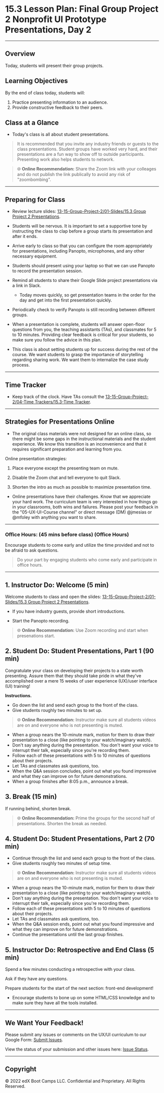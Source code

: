 # 15.3 Lesson Plan: Final Group Project 2 Nonprofit UI Prototype Presentations, Day 2

---

## Overview

Today, students will present their group projects.

## Learning Objectives

By the end of class today, students will:

1. Practice presenting information to an audience.
2. Provide constructive feedback to their peers.

## Class at a Glance

- Today's class is all about student presentations.

> It is recommended that you invite any industry friends or guests to the class presentations. Student groups have worked very hard, and their presentations are a fun way to show off to outside participants. Presenting work also helps students to network.

> :globe_with_meridians: **Online Recommendation:** Share the Zoom link with your colleages and do not publish the link publically to avoid any risk of "zoombombing".

---


## Preparing for Class

- Review lecture slides: [13-15-Group-Project-2/01-Slides/15.3 Group Project 2 Presentations](https://docs.google.com/presentation/d/1dw2VVCp_aiHOFat44A5xxwcFQxE7Vuv7PaJbiIsqDRk/edit).

- Students will be nervous. It is important to set a supportive tone by instructing the class to clap before a group starts its presentation and after it ends.

- Arrive early to class so that you can configure the room appropriately for presentations, including Panopto, microphones, and any other necessary equipment.

- Students should present using your laptop so that we can use Panopto to record the presentation session.

- Remind all students to share their Google Slide project presentations via a link in Slack.

  - Today moves quickly, so get presentation teams in the order for the day and get into the first presentation quickly.

- Periodically check to verify Panopto is still recording between different groups.

- When a presentation is complete, students will answer open-floor questions from you, the teaching assistants (TAs), and classmates for 5 to 10 minutes. Providing clear feedback is critical for your students, so make sure you follow the advice in this plan.

- This class is about setting students up for success during the rest of the course. We want students to grasp the importance of storytelling regarding sharing work. We want them to internalize the case study process.

---


## Time Tracker

- Keep track of the clock. Have TAs consult the [13-15-Group-Project-2/04-Time Trackers/15.3-Time Tracker](https://docs.google.com/spreadsheets/d/1x2H4qq3uYHHSj-JU2exj9Jnw28ryqIuegFsN9NrLU5U/edit?usp=drive_web&ouid=111382265994379919640).

---


## Strategies for Presentations Online

- The original class materials were not designed for an online class, so there might be some gaps in the instructional materials and the student experience. We know this transition is an inconvenience and that it requires significant preparation and learning from you.

Online presentation strategies:

1. Place everyone except the presenting team on mute.

2. Disable the Zoom chat and tell everyone to quit Slack.

3. Shorten the intro as much as possible to maximize presentation time.

- Online presentations have their challenges. Know that we appreciate your hard work. The curriculum team is very interested in how things go in your classrooms, both wins and failures. Please post your feedback in the "05-UX-UI-Course channel" or direct message (DM) @jmesias or @mfoley with anything you want to share.

---


### Office Hours: (45 mins before class) (Office Hours)

Encourage students to come early and utilize the time provided and not to be afraid to ask questions.

> Do your part by engaging students who come early and participate in office hours.

---

## 1. Instructor Do: Welcome (5 min)

Welcome students to class and open the slides: [13-15-Group-Project-2/01-Slides/15.3 Group Project 2 Presentations](https://docs.google.com/presentation/d/1dw2VVCp_aiHOFat44A5xxwcFQxE7Vuv7PaJbiIsqDRk/edit).

- If you have industry guests, provide short introductions.

- Start the Panopto recording.

> :globe_with_meridians: **Online Recommendation:** Use Zoom recording and start when presenations start.

## 2. Student Do: Student Presentations, Part 1 (90 min)

Congratulate your class on developing their projects to a state worth presenting. Assure them that they should take pride in what they've accomplished over a mere 15 weeks of user experience (UX)/user interface (UI) training!

**Instructions.**

- Go down the list and send each group to the front of the class.
- Give students roughly two minutes to set up.

> :globe_with_meridians: **Online Recommendation:** Instructor make sure all students videos are on and everyone who is not presenting is muted.

- When a group nears the 10-minute mark, motion for them to draw their presentation to a close (like pointing to your watch/imaginary watch).
- Don't say anything during the presentation. You don't want your voice to interrupt their talk, especially since you're recording them.
- Follow each of these presentations with 5 to 10 minutes of questions about their projects.
- Let TAs and classmates ask questions, too.
- When the Q&A session concludes, point out what you found impressive and what they can improve on for future demonstrations.
- When a group finishes after 8:05 p.m., announce a break.

## 3. Break (15 min)

If running behind, shorten break.

> :globe_with_meridians: **Online Recommendation:** Prime the groups for the second half of presentations. Shorten the break as needed.

## 4. Student Do: Student Presentations, Part 2 (70 min)

- Continue through the list and send each group to the front of the class.
- Give students roughly two minutes of setup time.

> :globe_with_meridians: **Online Recommendation:** Instructor make sure all students videos are on and everyone who is not presenting is muted.

- When a group nears the 10-minute mark, motion for them to draw their presentation to a close (like pointing to your watch/imaginary watch).
- Don't say anything during the presentation. You don't want your voice to interrupt their talk, especially since you're recording them.
- Follow each of these presentations with 5 to 10 minutes of questions about their projects.
- Let TAs and classmates ask questions, too.
- When the Q&A session ends, point out what you found impressive and what they can improve on for future demonstrations.
- Continue the presentations until the last group finishes.

## 5. Instructor Do: Retrospective and End Class (5 min)

Spend a few minutes conducting a retrospective with your class.

Ask if they have any questions.

Prepare students for the start of the next section: front-end development!

- Encourage students to bone up on some HTML/CSS knowledge and to make sure they have all the tools installed.

---

## We Want Your Feedback!

Please submit any issues or comments on the UX/UI curriculum to our Google Form: [Submit Issues](https://docs.google.com/forms/d/e/1FAIpQLScTc104D7Fd-2fDk3E4IIwxuOe-BNhPhWffIE9VBt7_e-t3DA/viewform).

View the status of your submission and other issues here: [Issue Status](https://docs.google.com/spreadsheets/d/1UyRh0f6fwtMD5SfExvk3BZxIIioicTNhXWixjmnes1c/edit?usp=sharing).

---

## Copyright

© 2022 edX Boot Camps LLC. Confidential and Proprietary. All Rights Reserved.
